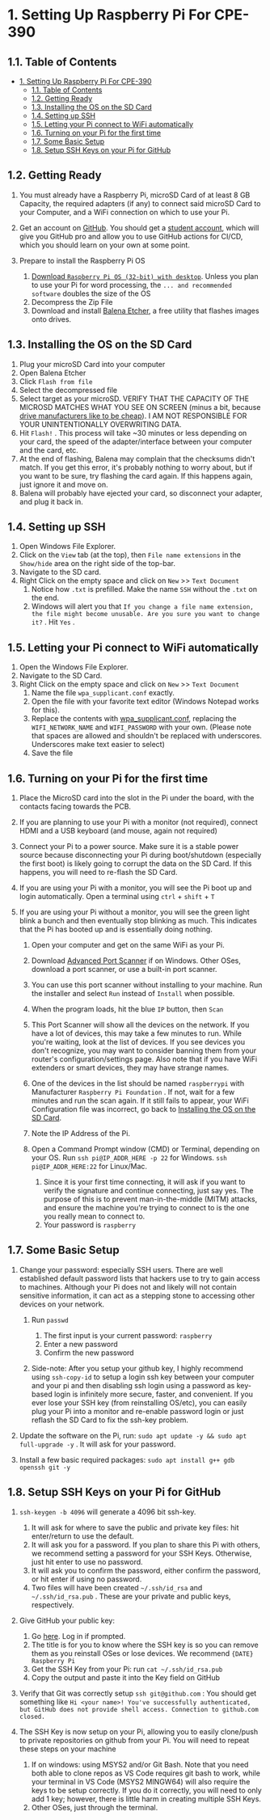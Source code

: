 # 1. Setting Up Raspberry Pi For CPE-390

## 1.1. Table of Contents

- [1. Setting Up Raspberry Pi For CPE-390](#1-setting-up-raspberry-pi-for-cpe-390)
  - [1.1. Table of Contents](#11-table-of-contents)
  - [1.2. Getting Ready](#12-getting-ready)
  - [1.3. Installing the OS on the SD Card](#13-installing-the-os-on-the-sd-card)
  - [1.4. Setting up SSH](#14-setting-up-ssh)
  - [1.5. Letting your Pi connect to WiFi automatically](#15-letting-your-pi-connect-to-wifi-automatically)
  - [1.6. Turning on your Pi for the first time](#16-turning-on-your-pi-for-the-first-time)
  - [1.7. Some Basic Setup](#17-some-basic-setup)
  - [1.8. Setup SSH Keys on your Pi for GitHub](#18-setup-ssh-keys-on-your-pi-for-github)

## 1.2. Getting Ready

1. You must already have a Raspberry Pi, microSD Card of at least 8 GB Capacity, the required adapters (if any) to connect said microSD Card to your Computer, and a WiFi connection on which to use your Pi.
2. Get an account on [GitHub](https://github.com/). You should get a [student account](https://education.github.com/pack), which will give you GitHub pro and allow you to use GitHub actions for CI/CD, which you should learn on your own at some point.
3. Prepare to install the Raspberry Pi OS

   1. [Download `Raspberry Pi OS (32-bit) with desktop`](https://www.raspberrypi.org/downloads/raspberry-pi-os/). Unless you plan to use your Pi for word processing, the `... and recommended software` doubles the size of the OS
   2. Decompress the Zip File
   3. Download and install [Balena Etcher](https://www.balena.io/etcher/), a free utility that flashes images onto drives.

## 1.3. Installing the OS on the SD Card

1. Plug your microSD Card into your computer
2. Open Balena Etcher
3. Click `Flash from file`
4. Select the decompressed file
5. Select target as your microSD. VERIFY THAT THE CAPACITY OF THE MICROSD MATCHES WHAT YOU SEE ON SCREEN (minus a bit, because [drive manufacturers like to be cheap](https://www.lifewire.com/drive-storage-capacities-833435)). I AM NOT RESPONSIBLE FOR YOUR UNINTENTIONALLY OVERWRITING DATA.
6. Hit `Flash!` . This process will take ~30 minutes or less depending on your card, the speed of the adapter/interface between your computer and the card, etc.
7. At the end of flashing, Balena may complain that the checksums didn't match. If you get this error, it's probably nothing to worry about, but if you want to be sure, try flashing the card again. If this happens again, just ignore it and move on.
8. Balena will probably have ejected your card, so disconnect your adapter, and plug it back in.

## 1.4. Setting up SSH

1. Open Windows File Explorer.
2. Click on the `View` tab (at the top), then `File name extensions` in the `Show/hide` area on the right side of the top-bar.
3. Navigate to the SD card.
4. Right Click on the empty space and click on `New` >> `Text Document`
    1. Notice how `.txt` is prefilled. Make the name `SSH` without the `.txt` on the end.
    2. Windows will alert you that `If you change a file name extension, the file might become unusable. Are you sure you want to change it?` . Hit `Yes` .

## 1.5. Letting your Pi connect to WiFi automatically

1. Open the Windows File Explorer.
2. Navigate to the SD Card.
3. Right Click on the empty space and click on `New` >> `Text Document`
   1. Name the file `wpa_supplicant.conf` exactly.
   2. Open the file with your favorite text editor (Windows Notepad works for this).
   3. Replace the contents with [wpa_supplicant.conf](res/Setting%20Up%20Raspberry%20Pi%20For%20CPE-390/wpa_supplicant.conf), replacing the `WIFI_NETWORK_NAME` and `WIFI_PASSWORD` with your own. (Please note that spaces are allowed and shouldn't be replaced with underscores. Underscores make text easier to select)
   4. Save the file

## 1.6. Turning on your Pi for the first time

1. Place the MicroSD card into the slot in the Pi under the board, with the contacts facing towards the PCB.
2. If you are planning to use your Pi with a monitor (not required), connect HDMI and a USB keyboard (and mouse, again not required)
3. Connect your Pi to a power source. Make sure it is a stable power source because disconnecting your Pi during boot/shutdown (especially the first boot) is likely going to corrupt the data on the SD Card. If this happens, you will need to re-flash the SD Card.
4. If you are using your Pi with a monitor, you will see the Pi boot up and login automatically. Open a terminal using `ctrl` + `shift` + `T`
5. If you are using your Pi without a monitor, you will see the green light blink a bunch and then eventually stop blinking as much. This indicates that the Pi has booted up and is essentially doing nothing.

   1. Open your computer and get on the same WiFi as your Pi. 
   2. Download [Advanced Port Scanner](https://www.advanced-port-scanner.com/) if on Windows. Other OSes, download a port scanner, or use a built-in port scanner.
   3. You can use this port scanner without installing to your machine. Run the installer and select `Run` instead of `Install` when possible.
   4. When the program loads, hit the blue `IP` button, then `Scan`
   5. This Port Scanner will show all the devices on the network. If you have a lot of devices, this may take a few minutes to run. While you're waiting, look at the list of devices. If you see devices you don't recognize, you may want to consider banning them from your router's configuration/settings page. Also note that if you have WiFi extenders or smart devices, they may have strange names.
   6. One of the devices in the list should be named `raspberrypi` with Manufacturer `Raspberry Pi Foundation` . If not, wait for a few minutes and run the scan again. If it still fails to appear, your WiFi Configuration file was incorrect, go back to [Installing the OS on the SD Card](#installing-the-os-on-the-sd-card).
   7. Note the IP Address of the Pi.
   8. Open a Command Prompt window (CMD) or Terminal, depending on your OS. Run `ssh pi@IP_ADDR_HERE -p 22` for Windows. `ssh pi@IP_ADDR_HERE:22` for Linux/Mac.

      1. Since it is your first time connecting, it will ask if you want to verify the signature and continue connecting, just say yes. The purpose of this is to prevent man-in-the-middle (MITM) attacks, and ensure the machine you're trying to connect to is the one you really mean to connect to.
      2. Your password is `raspberry`

## 1.7. Some Basic Setup

1. Change your password: especially SSH users. There are well established default password lists that hackers use to try to gain access to machines. Although your Pi does not and likely will not contain sensitive information, it can act as a stepping stone to accessing other devices on your network.

   1. Run `passwd`
      1. The first input is your current password: `raspberry`
      2. Enter a new password
      3. Confirm the new password

   2. Side-note: After you setup your github key, I highly recommend using `ssh-copy-id` to setup a login ssh key between your computer and your pi and then disabling ssh login using a password as key-based login is infinitely more secure, faster, and convenient. If you ever lose your SSH key (from reinstalling OS/etc), you can easily plug your Pi into a monitor and re-enable password login or just reflash the SD Card to fix the ssh-key problem.

2. Update the software on the Pi, run: `sudo apt update -y && sudo apt full-upgrade -y` . It will ask for your password.
3. Install a few basic required packages: `sudo apt install g++ gdb openssh git -y`

## 1.8. Setup SSH Keys on your Pi for GitHub

1. `ssh-keygen -b 4096` will generate a 4096 bit ssh-key.

   1. It will ask for where to save the public and private key files: hit enter/return to use the default.
   2. It will ask you for a password. If you plan to share this Pi with others, we recommend setting a password for your SSH Keys. Otherwise, just hit enter to use no password.
   3. It will ask you to confirm the password, either confirm the password, or hit enter if using no password.
   4. Two files will have been created `~/.ssh/id_rsa` and `~/.ssh/id_rsa.pub` . These are your private and public keys, respectively.

2. Give GitHub your public key:

   1. Go [here](https://github.com/settings/ssh/new). Log in if prompted.
   2. The title is for you to know where the SSH key is so you can remove them as you reinstall OSes or lose devices. We recommend `{DATE} Raspberry Pi`
   3. Get the SSH Key from your Pi: run `cat ~/.ssh/id_rsa.pub`
   4. Copy the output and paste it into the Key field on GitHub

3. Verify that Git was correctly setup `ssh git@github.com` : You should get something like `Hi <your name>! You've successfully authenticated, but GitHub does not provide shell access. Connection to github.com closed.`
4. The SSH Key is now setup on your Pi, allowing you to easily clone/push to private repositories on github from your Pi. You will need to repeat these steps on your machine

   1. If on windows: using MSYS2 and/or Git Bash. Note that you need both able to clone repos as VS Code requires git bash to work, while your terminal in VS Code (MSYS2 MINGW64) will also require the keys to be setup correctly. If you do it correctly, you will need to only add 1 key; however, there is little harm in creating multiple SSH Keys.
   2. Other OSes, just through the terminal.
